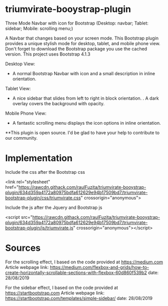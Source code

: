 # triumvirate-booystrap-plugin
Three Mode Navbar with icon for Bootstrap (Desktop: navbar; Tablet: sidebar; Mobile: scrolling menu;)

A Navbar that changes based on your screen mode. This Bootstrap plugin provides a unique stylish mode for desktop, tablet, and mobile phone view. Don't forget to download the Bootstrap package you use the cached version. This project uses Bootstrap 4.1.3

Desktop View:
<ul>
  <li>A normal Bootstrap Navbar with icon and a small description in inline orientation.</li>
</ul>

Tablet View: 
<ul>
  <li>A nice sidebar that slides from left to right in block orientation. . A dark overlay covers the background with opacity.</li>
</ul>

Mobile Phone View: 
<ul>
  <li>A fantastic scrolling menu displays the icon options in inline orientation.</li>
</ul>

**This plugin is open source. I'd be glad to have your help to contribute to our community.



# Implementation

Include the css after the Bootstrap css

&#60;link rel="stylesheet" href="https://rawcdn.githack.com/raulFuzita/triumvirate-booystrap-plugin/634d359a4172a80975bdfa612629e94b17509bd7/triumvirate-bootstrap-plugin/css/triumvirate.css" crossorigin="anonymous"&#62;

Include the js after the Jquery and Bootstrap js

&#60;script src="https://rawcdn.githack.com/raulFuzita/triumvirate-booystrap-plugin/634d359a4172a80975bdfa612629e94b17509bd7/triumvirate-bootstrap-plugin/js/triumvirate.js" crossorigin="anonymous"&#62;&#60;/script&#62;



# Sources 

For the scrolling effect, I based on the code provided at https://medium.com Article webpage link: https://medium.com/flexbox-and-grids/how-to-create-horizontally-scrollable-sections-with-flexbox-60d860f539b2 date: 28/08/2019

For the sidebar effect, I based on the code provided at https://startbootstrap.com Article webpage link: https://startbootstrap.com/templates/simple-sidebar/ date: 28/08/2019

